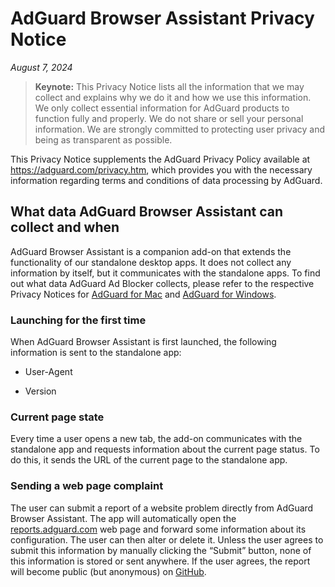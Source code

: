 
# AdGuard Browser Assistant Privacy Notice

*August 7, 2024*

>**Keynote:** This Privacy Notice lists all the information that we may collect and explains why we do it and how we use this information. We only collect essential information for AdGuard products to function fully and properly. We do not share or sell your personal information. We are strongly committed to protecting user privacy and being as transparent as possible.

This Privacy Notice supplements the AdGuard Privacy Policy available at <https://adguard.com/privacy.htm>, which provides you with the necessary information regarding terms and conditions of data processing by AdGuard.

## What data AdGuard Browser Assistant can collect and when

AdGuard Browser Assistant is a companion add-on that extends the functionality of our standalone desktop apps. It does not collect any information by itself, but it communicates with the standalone apps. To find out what data AdGuard Ad Blocker collects, please refer to the respective Privacy Notices for [AdGuard for Mac](https://adguard.com/privacy/mac.html) and [AdGuard for Windows](https://adguard.com/privacy/windows.html).

### Launching for the first time

When AdGuard Browser Assistant is first launched, the following information is sent to the standalone app:

- User-Agent

- Version

### Current page state

Every time a user opens a new tab, the add-on communicates with the standalone app and requests information about the current page status. To do this, it sends the URL of the current page to the standalone app.

### Sending a web page complaint

The user can submit a report of a website problem directly from AdGuard Browser Assistant. The app will automatically open the [reports.adguard.com](https://reports.adguard.com/new_issue.html) web page and forward some information about its configuration. The user can then alter or delete it.
Unless the user agrees to submit this information by manually clicking the “Submit” button, none of this information is stored or sent anywhere. If the user agrees, the report will become public (but anonymous) on [GitHub](https://github.com/adguardteam/adguardfilters/issues).
